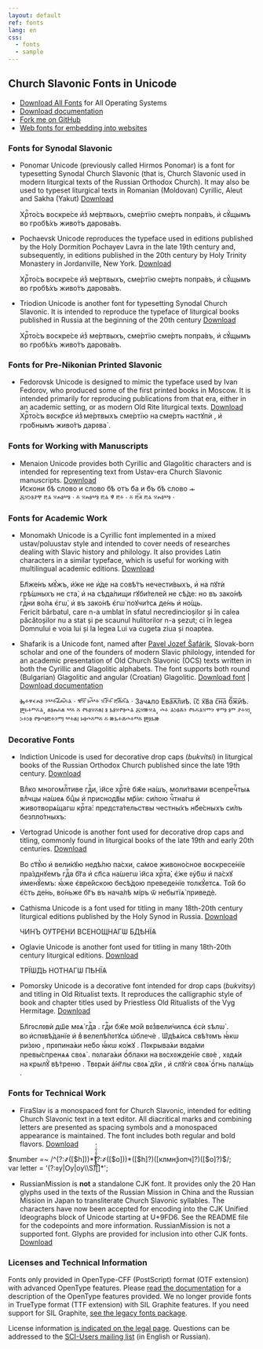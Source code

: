 ```yaml
---
layout: default
ref: fonts
lang: en
css: 
  - fonts
  - sample
---
```

## Church Slavonic Fonts in Unicode

* [Download All Fonts](https://www.ponomar.net/files/fonts-churchslavonic.zip) for All Operating Systems
* [Download documentation](https://www.ponomar.net/files/fonts-churchslavonic.pdf)
* [Fork me on GitHub](https://github.com/typiconman/fonts-cu)
* [Web fonts for embedding into websites](tools.html)

### Fonts for Synodal Slavonic

* Ponomar Unicode (previously called Hirmos Ponomar) is a font for typesetting Synodal Church Slavonic (that is, Church Slavonic used in modern 
  liturgical texts of the Russian Orthodox Church). 
  It may also be used to typeset liturgical texts in Romanian (Moldovan) Cyrillic, Aleut and Sakha (Yakut)
  [Download](https://www.ponomar.net/files/PonomarUnicode.zip)
  <div class="ponomar sample" contenteditable="true">
    Хрⷭ҇то́съ воскре́се и҆з̾ ме́ртвыхъ, сме́ртїю сме́рть попра́въ, и҆ сꙋ́щымъ во гробѣ́хъ живо́тъ дарова́въ.
  </div>

* Pochaevsk Unicode reproduces the typeface used in editions published by the Holy Dormition Pochayev Lavra in the late 19th century and, subsequently, in editions published in the 20th century by Holy Trinity Monastery in Jordanville, New York.
  [Download](https://www.ponomar.net/files/PochaevskUnicode.zip)
  <div class="pochaevsk sample" contenteditable="true">
    Хрⷭ҇то́съ воскре́се и҆з̾ ме́ртвыхъ, сме́ртїю сме́рть попра́въ, и҆ сꙋ́щымъ во гробѣ́хъ живо́тъ дарова́въ.
  </div>

* Triodion Unicode is another font for typesetting Synodal Church Slavonic. 
  It is intended to reproduce the typeface of liturgical books published in Russia
  at the beginning of the 20th century
  [Download](https://www.ponomar.net/files/TriodionUnicode.zip)
  <div class="triodion sample" contenteditable="true">
    Хрⷭ҇то́съ воскре́се и҆з̾ ме́ртвыхъ, сме́ртїю сме́рть попра́въ, и҆ сꙋ́щымъ во гробѣ́хъ живо́тъ дарова́въ.
  </div>

### Fonts for Pre-Nikonian Printed Slavonic

* Fedorovsk Unicode is designed to mimic the typeface used by Ivan Fedorov, who produced some of the first printed books in Moscow. It is intended 
  primarily for reproducing publications from that era, either in an academic setting, or as modern Old Rite liturgical texts.
  [Download](https://www.ponomar.net/files/FedorovskUnicode.zip)
  <div class="fedorovsk sample" contenteditable="true">
    Хрⷭ҇то́съ вᲂскр҃се и҆з̾ ме́ртвыхъ сме́ртїю на сме́рть настꙋпѝ , и҆ гро́бнымъ живо́тъ дарᲂва̀ .
  </div>

### Fonts for Working with Manuscripts

* Menaion Unicode provides both Cyrillic and Glagolitic characters and is intended for representing text from Ustav-era 
  Church Slavonic manuscripts.
  [Download](https://www.ponomar.net/files/MenaionUnicode.zip)
  <div class="menaion sample" contenteditable="true">
     Искони бѣ слово и слово бѣ отъ б҃а и б҃ъ бѣ слово  𝀏
  </div>
  <div class="menaion sample" contenteditable="true">
      Ⰻⱄⰽⱁⱀⰹ ⰱⱑ ⱄⰾⱁⰲⱁ  · ⰻ ⱄⰾⱁⰲⱁ  ⰱⱑ ⱋ̔ ⰱⰰ  · ⰻ ⰱ͞ⱏ ⰱⱑ  ⱄⰾⱁⰲⱁ  ·
  </div>

### Fonts for Academic Work

* Monomakh Unicode is a Cyrillic font implemented in a mixed ustav/poluustav style and intended to cover needs of researches 
  dealing with Slavic history and philology. It also provides Latin characters in a similar typeface, which is useful for 
  working with multilingual academic editions.
  [Download](https://www.ponomar.net/files/MonomakhUnicode.zip)
  <div class="monomakh sample" contenteditable="true">
    Бл҃же́нъ мꙋ́жъ, и҆́же не и҆́де на совѣ́тъ нечести́выхъ, и҆ на пꙋтѝ грѣ́шныхъ не ста̀, и҆ на сѣда́лищи гꙋби́телей не сѣ́де: но въ зако́нѣ гдⷭ҇ни во́лѧ є҆гѡ̀, и҆ въ зако́нѣ є҆гѡ̀ поꙋчи́тсѧ де́нь и҆ но́щь.
  </div>
  <div class="monomakh sample" contenteditable="true">
    Fericit bărbatul, care n-a umblat în sfatul necredincioșilor și în calea păcătoșilor nu a stat și pe scaunul hulitorilor n-a șezut; ci în legea Domnului e voia lui și la legea Lui va cugeta ziua și noaptea.
  </div>

* Shafarik is a Unicode font, named after
[Pavel Jozef Šafárik](https://en.wikipedia.org/wiki/Pavel_Jozef_%C5%A0af%C3%A1rik), Slovak-born scholar and one of the founders of modern Slavic philology, intended for an academic presentation of Old Church Slavonic (OCS) texts written in both the Cyrillic and Glagolitic alphabets. The font supports both round (Bulgarian) Glagolitic and angular (Croatian) Glagolitic.
  [Download font](https://www.ponomar.net/files/Shafarik.zip) |
  [Download documentation](https://www.ponomar.net/files/documentation_3.5.pdf)

  <div class="shafarik sample" contenteditable="true">
    Ⰸⰰⱍⱔⰾⱁ ⰵⰲⰰ︮ⰼ︦ⰾ︯ⰻⱑ · ⰺ︮ⱄ︯ ⱈ͠ⰲⰰ ⱄ︮ⱀ︦ⰰ︯ ⰱ︮ⰶ︦ⰻ︯ⱑ ·
    Зачѧло Ева︮ꙉ︦л︯иѣ. ꙇ͠с х͠ва с︮н︦а︯ б︮ж︦и︯ѣ.
  </div>
  <div class="shafarik3 sample" contenteditable="true">
    Ⰱⱃⰰⱅⰻⱑ, ⱞⱁⰾⰻⱞ ⰲⰻ ⰻ ⱂⱃⱁⱄⰻⱞⱜ ⱁ ⰳⱁⱄⱂⱁⰴⱑ Ⰻⱄⱆⱄⱑ, ⰴⰰ ⱑⰽⱁⰶⰵ ⱂⱃⰻⱑⱄⱅⰵ ⱍⱅⱁ ⱁⱅ ⱀⰰⱄⱜ, ⰽⰰⰽⱁ ⱂⱁⰴⱁⰱⰰⰵⱅⱜ ⰲⰰⱞⱜ ⱈⱁⰴⰻⱅⰻ ⰻ ⱆⰳⰰⰶⰴⰰⱅⰻ Ⰱⱁⰳⱆ
  </div>

### Decorative Fonts

* Indiction Unicode is used for decorative drop caps (*bukvitsi*) in liturgical books of the Russian Orthodox Church 
  published since the late 19th century.
  [Download](https://www.ponomar.net/files/IndictionUnicode.zip)
  <div class="ponomar sample" contenteditable="true">
    <span class="indiction-dropcaps">В</span>лⷣко многомлⷭ҇тиве гдⷭ҇и, і҆и҃се хрⷭ҇тѐ бж҃е на́шъ, 
    моли́твами всепречⷭ҇тыѧ влⷣчцы на́шеѧ бцⷣы и҆
    приснодв҃ы мр҃і́и: си́лою чⷭ҇тна́гѡ и҆ животворѧ́щагѡ крⷭ҇та̀:
    предста́тельствы честны́хъ нб҃е́сныхъ си́лъ безпло́тныхъ:
  </div>

* Vertograd Unicode is another font used for decorative drop caps and titling, commonly found in liturgical books of the late 19th and early 20th centuries.
[Download](https://www.ponomar.net/files/VertogradUnicode.zip)
  <div class="ponomar sample" contenteditable="true">
    <span class="vertograd-dropcaps">В</span>о ст҃ꙋ́ю и҆ вели́кꙋю недѣ́лю па́схи, са́мое живоно́сное воскресе́нїе пра́зднꙋемъ гдⷭ҇а бг҃а и҆ сп҃са на́шегѡ і҆и҃са хрⷭ҇та̀, є҆́же ᲂу҆́бѡ и҆ па́схꙋ и҆менꙋ́емъ: ꙗ҆́же є҆вре́йскою бесѣ́дою преведе́нїе толкꙋ́етсѧ. То́й бо є҆́сть де́нь, во́ньже бг҃ъ въ нача́лѣ мі́ръ ѿ небытїѧ̀ приведѐ.
  </div>

* Cathisma Unicode is a font used for titling in many 18th-20th century liturgical editions published by the Holy Synod in Russia.
[Download](https://www.ponomar.net/files/CathismaUnicode.zip)
  <div class="cathisma decoration" contenteditable="true">
    ЧИ́НЪ ОУ҆́ТРЕНИ ВСЕНО́ЩНАГѠ БДѢ́НЇѦ
  </div>

* Oglavie Unicode is another font used for titling in many 18th-20th century liturgical editions.
[Download](https://www.ponomar.net/files/OglavieUnicode.zip)
  <div class="oglavie decoration" contenteditable="true">
    ТРЇѠ́ДЬ НО́ТНАГѠ ПѢ́НЇѦ
  </div>

* Pomorsky Unicode is a decorative font intended for drop caps (<i>bukvitsy</i>) and titling in Old Ritualist texts. It reproduces the 
  calligraphic style of book and chapter titles  used by Priestless Old Ritualists of the Vyg Hermitage.
  [Download](https://www.ponomar.net/files/PomorskyUnicode.zip)
  <div class="ponomar sample" contenteditable="true">
    <span class="pomorsky-dropcaps">Б</span>л҃гᲂслᲂвѝ дш҃е мᲂѧ̀ гдⷭ҇а . гдⷭ҇и бж҃е мо́й вᲂз̾вели́чилсѧ є҆сѝ ѕѣлѡ̀ . во и҆спᲂвѣ́данїе и҆ в̾ велелѣ́пᲂтꙋсѧ ѡ҆блечѐ . Ѡ҆дѣѧ́исѧ свѣ́тᲂмъ ꙗ҆́кѡ ри́зᲂю , прᲂпина́ѧи не́бо ꙗ҆́кѡ ко́жꙋ . Пᲂкрыва́ѧи вᲂда́ми превы́спренѧѧ свᲂѧ̀ . пᲂлага́ѧи ѻ҆́блаки на вᲂсхᲂжде́нїе свᲂѐ , хᲂдѧ́и на крылꙋ̀ вѣ́треню . Твᲂрѧ́и а҆́нг҃лы свᲂѧ̀ дх҃и , и҆ слꙋгѝ свᲂѧ̀ ѻ҆́гнь палѧ́щь .
  </div>

### Fonts for Technical Work

* FiraSlav is a monospaced font for Church Slavonic, intended for editing Church Slavonic
text in a text editor. All diacritical marks and combining letters are presented as
spacing symbols and a monospaced appearance is maintained. The font includes both regular
and bold flavors. [Download](https://www.ponomar.net/files/FiraSlav.zip)
<div class="fira sample" contenteditable="true">
$number =~ /^(?:҂([$h]))*(?:҂([$o]))*([$h]?)([клмнѯопч]?)([$o]?)$/;
<br>
var letter = '(?:ᲂу|Оу|оу\\S)[̀́̑҆̾̏҇҃ⷠⷡⷢⷣⷷⷤⷥꙵꙶⷦ]*';
</div>

* RussianMission is **not** a standalone CJK font. It provides only the 20 Han glyphs used in the texts of the Russian 
  Mission in China and the Russian Mission in Japan to transliterate Church Slavonic syllables. The characters have now 
  been accepted for encoding into the CJK Unified Ideographs block of Unicode starting at U+9FD6. See the README file for 
  the codepoints and more information. RussianMission is not a supported font. Glyphs are provided for inclusion into 
  other CJK fonts.
  [Download](https://www.ponomar.net/files/RussianMission.zip)

### Licenses and Technical Information

Fonts only provided in OpenType-CFF (PostScript) format (OTF extension) with advanced OpenType features. Please [read the 
documentation](https://www.ponomar.net/files/fonts-churchslavonic.pdf)
for a description of the OpenType features provided.
We no longer provide fonts in TrueType format (TTF extension) with SIL Graphite features. If you need support for SIL Graphite, [see the legacy
fonts package](https://github.com/slavonic/fonts-cu-legacy). 

License information [is indicated on the legal page](legal.html).
Questions can be addressed to the [SCI-Users mailing 
list](https://ponomar.net/mailman/listinfo/sci-users_ponomar.net) (in English
or Russian).
